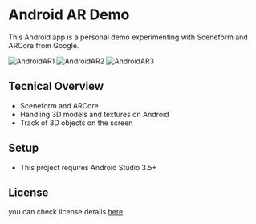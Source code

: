 # Android AR Demo

This Android app is a personal demo experimenting with Sceneform and ARCore from Google.

<img src='https://i.imgur.com/lvkssdV.gif' title='AndroidAR' width='' alt='AndroidAR1' />   <img src='https://i.imgur.com/1dEQecr.png?1' title='AndroidAR' width='' alt='AndroidAR2' />   <img src='https://i.imgur.com/egPHQzC.png?1' title='AndroidAR' width='' alt='AndroidAR3' />

## Tecnical Overview

- Sceneform and ARCore
- Handling 3D models and textures on Android
- Track of 3D objects on the screen

## Setup

- This project requires Android Studio 3.5+

## License

you can check license details [here](https://github.com/byronap120/AndroidAugmentedReality/blob/master/LICENSE) 
